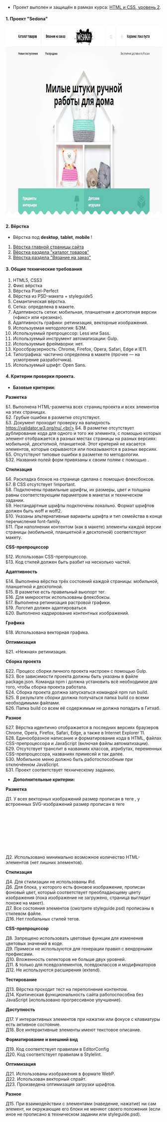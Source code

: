 * Проект выполен и защищён в рамках курса: [HTML и CSS, уровень 2](https://htmlacademy.ru/intensive/adaptive).

#### 1. Проект "Sedona"

<a href="https://niksvhvets.github.io/site-6/">
  <img src="img/Screenshot_1.jpg" width="1150" height="608">
</a>

#### 2. Вёрстка

  * Вёрстка под <b>desktop</b>, <b>tablet</b>, <b>mobile</b> !

1. [Вёрстка главной страницы сайта](https://niksvhvets.github.io/site-6/)
2. [Вёрстка раздела "каталог товаров"](https://niksvhvets.github.io/site-6/catalog.html)
3. [Вёрстка раздела "Вязание на заказ"](https://niksvhvets.github.io/site-6/form.html)

#### 3. Общие технические требования

1. HTML5, CSS3
2. Фикс вёрстка
3. Вёрстка Pixel-Perfect
4. Вёрстка из PSD-макета + styleguide5
5. Семантическая вёрстка.
6. Сетка: определена в макете.
7. Адаптивность сетки: мобильная, планшетная и десктопная версии («фикс» или «резина»).
8. Адаптивность графики: ретинизация, векторные изображения.
9. Используемая методология: БЭМ.
10. Используемый препроцессор: Less или Sass.
11. Используемый инструмент автоматизации: Gulp.
12. Используемые фреймворки: нет.
13. Кроссбраузерность: Chrome, Firefox, Opera, Safari, Edge и IE11.
14. Типографика: частично определена в макете (прочее — на усмотрение разработчика).
15. Используемый шрифт: Open Sans.

#### 4. Критерии проверки проекта.

  * <b>Базовые критерии:</b>

  <b>Разметка</b>

  Б1. Выполнена HTML-разметка всех страниц проекта и всех элементов на этих страницах.<br/>
  Б2. Грубые ошибки в разметке отсутствуют.<br/>
  Б3. Документ проходит проверку на валидность https://validator.w3.org/nu/.<br/>
  Б4. В разметке отсутствует дублирование кода для одного и того же элемента, с помощью которых элемент отображается в разных местах страницы на разных версиях: мобильной, десктопной, планшетной. Этот критерий не касается элементов, которые скрываются или показываются в разных версиях.<br/>
  Б5. Отсутствуют типовые ошибки в разметке по методологии.<br/>
  Б32. Названия полей форм привязаны к своим полям с помощью <label>.<br/>
  
  <b>Стилизация</b>

  Б6. Раскладка блоков на странице сделана с помощью флексбоксов.<br/>
  Б7. В CSS отсутствует !important.<br/>
  Б8. Подключены правильные шрифты, их размеры, цвет и толщина равны соответствующим параметрам в макетах и техническом задании.<br/>
  Б9. Нестандартные шрифты подключены локально. Формат шрифтов должен быть woff и woff2.<br/>
  Б10. Указаны альтернативные варианты шрифта и тип семейства в конце перечисления font-family.<br/>
  Б11. При наполнении контентом (как в макете) элементы каждой версии страницы (мобильной, планшетной и десктопной) соответствуют макету.<br/>
  
  <b>CSS-препроцессор</b>

  Б12. Использован CSS-препроцессор.<br/>
  Б13. Код стилей должен быть разбит на несколько частей.<br/>
  
  <b>Адаптивность</b>

  Б14. Выполнена вёрстка трёх состояний каждой страницы: мобильной, планшетной и десктопной.<br/>
  Б15. В разметке есть правильный вьюпорт тег.<br/>
  Б16. Для микросеток использованы флексбоксы.<br/>
  Б17. Выполнена ретинизация растровой графики.<br/>
  Б19. Логотип должен адаптироваться.<br/>
  Б20. Выполнено кадрирование контентных изображений.<br/>
  
  <b>Графика</b>

  Б18. Использована векторная графика.<br/>
  
  <b>Оптимизация</b>

  Б21. «Нежная» ретинизация.<br/>
  
  <b>Сборка проекта</b>

  Б22. Процесс сборки личного проекта настроен с помощью Gulp.<br/>
  Б23. Все зависимости проекта должны быть указаны в файле package.json. Команда npm i должна установить всё необходимое для того, чтобы сборка проекта работала.<br/>
  Б24. Сборка проекта должна запускаться командой npm run build.<br/>
  Б25. В результате сборки должна получаться папка build со всеми необходимыми файлами.<br/>
  Б26. Папка build со всем её содержимым не должна попадать в Гитхаб.<br/>
  
  <b>Разное</b>

  Б27. Вёрстка идентично отображается в последних версиях браузеров Chrome, Opera, Firefox, Safari, Edge, а также в Internet Explorer 11.<br/>
  Б28. Единообразное написание и форматирование кода в HTML, файлах CSS-препроцессора и JavaScript (включая файлы автоматизации).<br/>
  Б29. Отсутствует транслит в названиях классов, атрибутах, переменных CSS-препроцессора, названиях примесей и так далее.<br/>
  Б30. Мобильное меню должно быть работоспособным при отключённом JavaScript.<br/>
  Б31. Проект соответствует техническому заданию.<br/>


  * <b>Дополнительные критерии:</b>

  
  <b>Разметка</b>

  Д1. У всех векторных изображений размер прописан в теге <img>, у встроенных SVG-изображений размер прописан в теге <svg>.<br/>
  Д2. Использовано минимально возможное количество HTML-элементов (нет лишних элементов).<br/>
  
  <b>Стилизация</b>

  Д4. Для стилизации не использованы #id.<br/>
  Д6. Для блока, у которого есть фоновое изображение, прописан фоновый цвет, который соответствует преобладающему цвету изображения (пока изображение не загружено, страница выглядит похоже на макет).<br/>
  Д7. Все состояния элементов (смотрите styleguide.psd) прописаны в стилевом файле.<br/>
  Д16. Нет глобальных стилей тегов.<br/>
  
  <b>CSS-препроцессор</b>

  Д8. Запрещено использовать цветовые функции для изменения цветовых значений в коде.<br/>
  Д9. Примеси не используются для генерации правил с вендорными префиксами.<br/>
  Д10. Вложенность селекторов не больше двух уровней.<br/>
  Д11. & только для псевдоэлементов, псевдоклассов и модификаторов<br/>
  Д12. Не используются расширения (extend).<br/>
  
  <b>Тестирование</b>

  Д13. Вёрстка проходит тест на переполнение контентом.<br/>
  Д14. Критическая функциональность сайта работоспособна без JavaScript (использовано прогрессивное улучшение).<br/>
  
  <b>Доступность</b>

  Д17. У интерактивных элементов при нажатии или фокусе с клавиатуры есть активное состояние.<br/>
  Д18. Все интерактивные элементы имеют текстовое описание.<br/>
  
  <b>Форматирование и внешний вид</b>

  Д19. Код соответствует правилам в EditorConfig<br/>
  Д20. Код соответствует правилам в Stylelint.<br/>
  
  <b>Оптимизация</b>

  Д21. Использованы изображения в формате WebP.<br/>
  Д22. Использован векторный спрайт.<br/>
  Д23. Произведена оптимизация загрузки шрифтов.<br/>
  
  <b>Разное</b>

  Д15. При взаимодействии с элементами (наведение, нажатие) ни сам элемент, ни окружающие его блоки не меняют своего положения (если иное не прописано в техническом задании или styleguide.psd).<br/>
